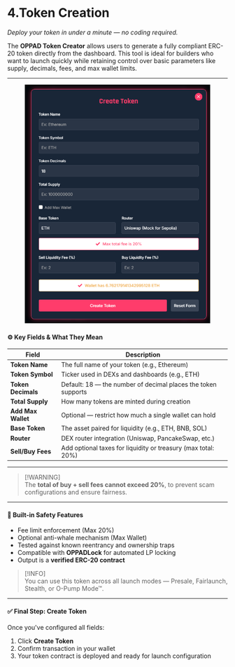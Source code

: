 # 4.Token Creation

_Deploy your token in under a minute — no coding required._

The **OPPAD Token Creator** allows users to generate a fully compliant ERC-20 token directly from the dashboard. This tool is ideal for builders who want to launch quickly while retaining control over basic parameters like supply, decimals, fees, and max wallet limits.

***

<figure><img src="../.gitbook/assets/image (17).png" alt=""><figcaption></figcaption></figure>

#### ⚙️ Key Fields & What They Mean

| Field              | Description                                                   |
| ------------------ | ------------------------------------------------------------- |
| **Token Name**     | The full name of your token (e.g., Ethereum)                  |
| **Token Symbol**   | Ticker used in DEXs and dashboards (e.g., ETH)                |
| **Token Decimals** | Default: 18 — the number of decimal places the token supports |
| **Total Supply**   | How many tokens are minted during creation                    |
| **Add Max Wallet** | Optional — restrict how much a single wallet can hold         |
| **Base Token**     | The asset paired for liquidity (e.g., ETH, BNB, SOL)          |
| **Router**         | DEX router integration (Uniswap, PancakeSwap, etc.)           |
| **Sell/Buy Fees**  | Add optional taxes for liquidity or treasury (max total: 20%) |

***

> \[!WARNING]\
> The **total of buy + sell fees cannot exceed 20%**, to prevent scam configurations and ensure fairness.

***

#### 🔐 Built-in Safety Features

* Fee limit enforcement (Max 20%)
* Optional anti-whale mechanism (Max Wallet)
* Tested against known reentrancy and ownership traps
* Compatible with **OPPADLock** for automated LP locking
* Output is a **verified ERC-20 contract**

> \[!INFO]\
> You can use this token across all launch modes — Presale, Fairlaunch, Stealth, or O-Pump Mode™.

***

#### ✅ Final Step: Create Token

Once you've configured all fields:

1. Click **Create Token**
2. Confirm transaction in your wallet
3. Your token contract is deployed and ready for launch configuration
